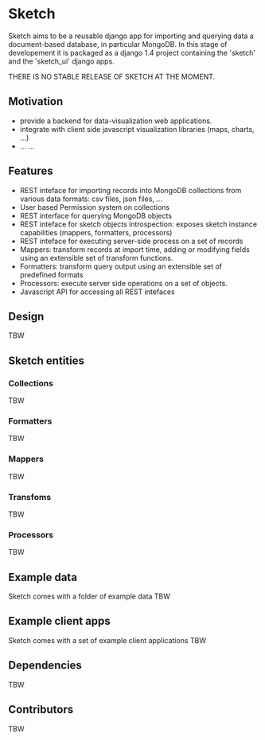 # Sketch

Sketch aims to be a reusable django app for importing and querying data a document-based database, in particular MongoDB. In this stage of developement it is packaged as a django 1.4 project containing the 'sketch' and the 'sketch_ui' django apps.

THERE IS NO STABLE RELEASE OF SKETCH AT THE MOMENT.

## Motivation

* provide a backend for data-visualization web applications.
* integrate with client side javascript visualization libraries (maps, charts, …)
* ...
…



## Features

* REST inteface for importing records into MongoDB collections from various data formats: csv files, json files, …
* User based Permission system on collections
* REST interface for querying MongoDB objects
* REST inteface for sketch objects introspection: exposes sketch instance capabilities (mappers, formatters, processors)
* REST inteface for executing server-side process on a set of records
* Mappers: transform records at import time, adding or modifying fields using an extensible set of transform functions. 
* Formatters: transform query output using an extensible set of predefined formats
* Processors: execute server side operations on a set of objects. 
* Javascript API for accessing all REST intefaces



## Design

TBW



## Sketch entities


### Collections

TBW

### Formatters

TBW

### Mappers

TBW

### Transfoms

TBW

### Processors

TBW

## Example data

Sketch comes with a folder of example data
TBW


## Example client apps

Sketch comes with a set of example client applications
TBW



## Dependencies

TBW

## Contributors

TBW
